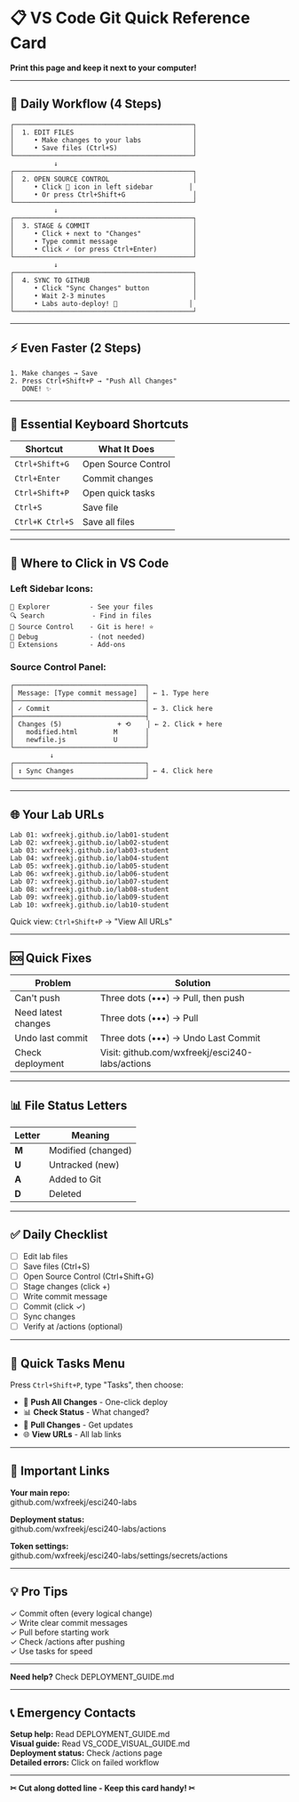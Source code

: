 # 📋 VS Code Git Quick Reference Card
**Print this page and keep it next to your computer!**

---

## 🎯 Daily Workflow (4 Steps)

```
┌─────────────────────────────────────────────┐
│  1. EDIT FILES                              │
│     • Make changes to your labs             │
│     • Save files (Ctrl+S)                   │
└─────────────────────────────────────────────┘
           ↓
┌─────────────────────────────────────────────┐
│  2. OPEN SOURCE CONTROL                     │
│     • Click 🌿 icon in left sidebar         │
│     • Or press Ctrl+Shift+G                 │
└─────────────────────────────────────────────┘
           ↓
┌─────────────────────────────────────────────┐
│  3. STAGE & COMMIT                          │
│     • Click + next to "Changes"             │
│     • Type commit message                   │
│     • Click ✓ (or press Ctrl+Enter)         │
└─────────────────────────────────────────────┘
           ↓
┌─────────────────────────────────────────────┐
│  4. SYNC TO GITHUB                          │
│     • Click "Sync Changes" button           │
│     • Wait 2-3 minutes                      │
│     • Labs auto-deploy! 🎉                  │
└─────────────────────────────────────────────┘
```

---

## ⚡ Even Faster (2 Steps)

```
1. Make changes → Save
2. Press Ctrl+Shift+P → "Push All Changes"
   DONE! ✨
```

---

## 🔑 Essential Keyboard Shortcuts

| Shortcut | What It Does |
|----------|--------------|
| `Ctrl+Shift+G` | Open Source Control |
| `Ctrl+Enter` | Commit changes |
| `Ctrl+Shift+P` | Open quick tasks |
| `Ctrl+S` | Save file |
| `Ctrl+K Ctrl+S` | Save all files |

---

## 📍 Where to Click in VS Code

### Left Sidebar Icons:
```
📁 Explorer          - See your files
🔍 Search            - Find in files
🌿 Source Control    - Git is here! ⭐
🐛 Debug             - (not needed)
🧩 Extensions        - Add-ons
```

### Source Control Panel:
```
┌─────────────────────────────────┐
│ Message: [Type commit message]  │ ← 1. Type here
├─────────────────────────────────┤
│ ✓ Commit                        │ ← 3. Click here
├─────────────────────────────────┤
│ Changes (5)              + ⟲    │ ← 2. Click + here
│   modified.html         M       │
│   newfile.js            U       │
└─────────────────────────────────┘
          ↓
┌─────────────────────────────────┐
│ ↕ Sync Changes                  │ ← 4. Click here
└─────────────────────────────────┘
```

---

## 🌐 Your Lab URLs

```
Lab 01: wxfreekj.github.io/lab01-student
Lab 02: wxfreekj.github.io/lab02-student
Lab 03: wxfreekj.github.io/lab03-student
Lab 04: wxfreekj.github.io/lab04-student
Lab 05: wxfreekj.github.io/lab05-student
Lab 06: wxfreekj.github.io/lab06-student
Lab 07: wxfreekj.github.io/lab07-student
Lab 08: wxfreekj.github.io/lab08-student
Lab 09: wxfreekj.github.io/lab09-student
Lab 10: wxfreekj.github.io/lab10-student
```

Quick view: `Ctrl+Shift+P` → "View All URLs"

---

## 🆘 Quick Fixes

| Problem | Solution |
|---------|----------|
| Can't push | Three dots (•••) → Pull, then push |
| Need latest changes | Three dots (•••) → Pull |
| Undo last commit | Three dots (•••) → Undo Last Commit |
| Check deployment | Visit: github.com/wxfreekj/esci240-labs/actions |

---

## 📊 File Status Letters

| Letter | Meaning |
|--------|---------|
| **M** | Modified (changed) |
| **U** | Untracked (new) |
| **A** | Added to Git |
| **D** | Deleted |

---

## ✅ Daily Checklist

- [ ] Edit lab files
- [ ] Save files (Ctrl+S)
- [ ] Open Source Control (Ctrl+Shift+G)
- [ ] Stage changes (click +)
- [ ] Write commit message
- [ ] Commit (click ✓)
- [ ] Sync changes
- [ ] Verify at /actions (optional)

---

## 🎯 Quick Tasks Menu

Press `Ctrl+Shift+P`, type "Tasks", then choose:

- 🚀 **Push All Changes** - One-click deploy
- 📊 **Check Status** - What changed?
- 🔄 **Pull Changes** - Get updates
- 🌐 **View URLs** - All lab links

---

## 🔗 Important Links

**Your main repo:**  
github.com/wxfreekj/esci240-labs

**Deployment status:**  
github.com/wxfreekj/esci240-labs/actions

**Token settings:**  
github.com/wxfreekj/esci240-labs/settings/secrets/actions

---

## 💡 Pro Tips

✓ Commit often (every logical change)  
✓ Write clear commit messages  
✓ Pull before starting work  
✓ Check /actions after pushing  
✓ Use tasks for speed  

---

**Need help?** Check DEPLOYMENT_GUIDE.md

---

## 📞 Emergency Contacts

**Setup help:** Read DEPLOYMENT_GUIDE.md  
**Visual guide:** Read VS_CODE_VISUAL_GUIDE.md  
**Deployment status:** Check /actions page  
**Detailed errors:** Click on failed workflow  

---

**✂ Cut along dotted line - Keep this card handy! ✂**
```
